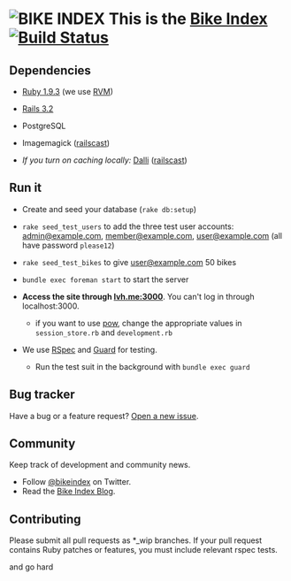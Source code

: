# ![BIKE INDEX](https://github.com/bikeindex/webapp/blob/master/bike_index.png?raw=true) This is the [Bike Index](https://www.bikeindex.org) [![Build Status](https://secure.travis-ci.org/bikeindex/webapp.png)](http://travis-ci.org/bikeindex/webapp)



## Dependencies

- [Ruby 1.9.3](http://www.ruby-lang.org/en/) (we use [RVM](https://rvm.io/))

- [Rails 3.2](http://rubyonrails.org/)

- PostgreSQL

- Imagemagick ([railscast](http://railscasts.com/episodes/374-image-manipulation?view=asciicast))

- *If you turn on caching locally:* [Dalli](https://github.com/mperham/dalli) ([railscast](http://railscasts.com/episodes/380-memcached-dalli?view=asciicast))


## Run it

- Create and seed your database (`rake db:setup`)

- `rake seed_test_users` to add the three test user accounts: admin@example.com, member@example.com, user@example.com (all have password `please12`)

- `rake seed_test_bikes` to give user@example.com 50 bikes

- `bundle exec foreman start` to start the server

- **Access the site through [lvh.me:3000](http://lvh.me:300)**. You can't log in through localhost:3000.
 
  - if you want to use [pow](http://pow.cx/), change the appropriate values in `session_store.rb` and `development.rb`

- We use [RSpec](https://github.com/rspec/rspec) and [Guard](https://github.com/guard/guard) for testing. 
    
    - Run the test suit in the background with `bundle exec guard`



## Bug tracker

Have a bug or a feature request? [Open a new issue](https://github.com/bikeindex/webapp/issues).


## Community

Keep track of development and community news.

- Follow [@bikeindex](http://twitter.com/bikeindex) on Twitter.
- Read the [Bike Index Blog](https://bikeindex.org/blog).


## Contributing

Please submit all pull requests as *_wip branches. If your pull request contains Ruby patches or features, you must include relevant rspec tests.



and go hard